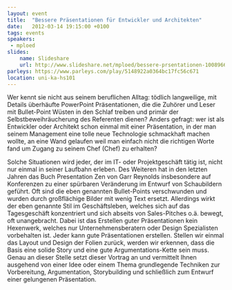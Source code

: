 ```yaml
---
layout: event
title:  "Bessere Präsentationen für Entwickler und Architekten"
date:   2012-03-14 19:15:00 +0100
tags: events
speakers:
 - mploed
slides:
    name: Slideshare
    url: http://www.slideshare.net/mploed/bessere-prsentationen-10089664
parleys: https://www.parleys.com/play/5148922a0364bc17fc56c671
location: uni-ka-hs101
---
```


Wer kennt sie nicht aus seinem beruflichen Alltag: tödlich langweilige, mit Details überhäufte PowerPoint Präsentationen, die die Zuhörer und Leser mit Bullet-Point Wüsten in den Schlaf treiben und primär der Selbstbeweihräucherung des Referenten dienen? Anders gefragt: wer ist als Entwickler oder Architekt schon einmal mit einer Präsentation, in der man seinem Management eine tolle neue Technologie schmackhaft machen wollte, an eine Wand gelaufen weil man einfach nicht die richtigen Worte fand um Zugang zu seinem Chef (Chef) zu erhalten?

Solche Situationen wird jeder, der im IT- oder Projektgeschäft tätig ist, nicht nur einmal in seiner Laufbahn erleben. Des Weiteren hat in den letzten Jahren das Buch Presentation Zen von Garr Reynolds insbesondere auf Konferenzen zu einer spürbaren Veränderung im Entwurf von Schaubildern geführt. Oft sind die eben genannten Bullet-Points verschwunden und wurden durch großflächige Bilder mit wenig Text ersetzt. Allerdings wirkt der eben genannte Stil im Geschäftsleben, welches sich auf das Tagesgeschäft konzentriert und sich abseits von Sales-Pitches o.ä. bewegt, oft unangebracht. Dabei ist das Erstellen guter Präsentationen kein Hexenwerk, welches nur Unternehmensberatern oder Design Spezialisten vorbehalten ist. Jeder kann gute Präsentationen erstellen. Stellen wir einmal das Layout und Design der Folien zurück, werden wir erkennen, dass die Basis eine solide Story und eine gute Argumentations-Kette sein muss. Genau an dieser Stelle setzt dieser Vortrag an und vermittelt Ihnen ausgehend von einer Idee oder einem Thema grundlegende Techniken zur Vorbereitung, Argumentation, Storybuilding und schließlich zum Entwurf einer gelungenen Präsentation.
